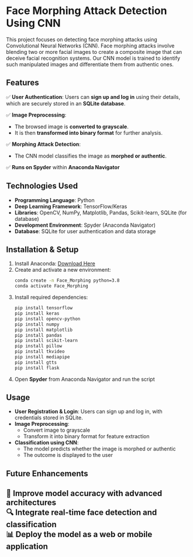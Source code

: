 # Face Morphing Attack Detection Using CNN

This project focuses on detecting face morphing attacks using Convolutional Neural Networks (CNN). Face morphing attacks involve blending two or more facial images to create a composite image that can deceive facial recognition systems. Our CNN model is trained to identify such manipulated images and differentiate them from authentic ones.  

## Features

✅ **User Authentication**: Users can **sign up and log in** using their details, which are securely stored in an **SQLite database**.  

✅ **Image Preprocessing**:  
   - The browsed image is **converted to grayscale**.  
   - It is then **transformed into binary format** for further analysis.

✅ **Morphing Attack Detection**:  
   - The CNN model classifies the image as **morphed or authentic**.

✅ **Runs on Spyder** within **Anaconda Navigator**  


## Technologies Used  
- **Programming Language**: Python  
- **Deep Learning Framework**: TensorFlow/Keras  
- **Libraries**: OpenCV, NumPy, Matplotlib, Pandas, Scikit-learn, SQLite (for database)  
- **Development Environment**: Spyder (Anaconda Navigator)  
- **Database**: SQLite for user authentication and data storage  

## Installation & Setup  
1. Install Anaconda: [Download Here](https://www.anaconda.com/)  
2. Create and activate a new environment:  
   ```bash
   conda create -n Face_Morphing python=3.8  
   conda activate Face_Morphing  
   ```
3. Install required dependencies:  
   ```bash
   pip install tensorflow
   pip install keras
   pip install opencv-python
   pip install numpy
   pip install matplotlib
   pip install pandas
   pip install scikit-learn
   pip install pillow
   pip install tkvideo
   pip install mediapipe
   pip install gtts
   pip install flask  
   ```
4. Open **Spyder** from Anaconda Navigator and run the script  

## Usage  
- **User Registration & Login**: Users can sign up and log in, with credentials stored in SQLite.  
- **Image Preprocessing**:  
  - Convert image to grayscale  
  - Transform it into binary format for feature extraction  
- **Classification using CNN**:  
  - The model predicts whether the image is morphed or authentic  
  - The outcome is displayed to the user
 
## Future Enhancements  
🚀 Improve model accuracy with advanced architectures  
🔍 Integrate real-time face detection and classification  
📊 Deploy the model as a web or mobile application  
---
